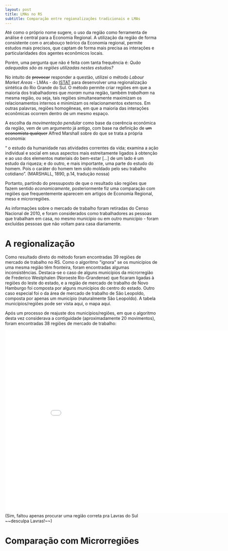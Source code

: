 ```yaml
---
layout: post
title: LMAs no RS
subtitle: Comparação entre regionalizações tradicionais e LMAs
---
```


Até como o próprio nome sugere, o uso da região como ferramenta de análise é central para a Economia Regional. A utilização da região de forma consistente com o arcabouço teórico da Economia regional, permite estudos mais precisos, que captam de forma mais precisa as interações e particularidades dos agentes econômicos locais.

Porém, uma pergunta que não é feita com tanta frequência é: *Quão adequadas são as regiões utilizadas nestes estudos?*

No intuito de ~~provocar~~ responder a questão, utilizei o método *Labour Market Areas* - LMAs - do [ISTAT](http://www.istat.it/en/archive/142790) para desenvolver uma regionalização sintética do Rio Grande do Sul. O método permite criar regiões em que a maioria dos trabalhadores que _moram_ numa região, também _trabalham_ na mesma região, ou seja, tais regiões simultaneamente maximizam os relacionamentos internos e minimizam os relacionamentos externos. Em outras palavras, regiões homogêneas, em que a maioria das interações econômicas ocorrem dentro de um mesmo espaço.

A escolha da _movimentação pendular_ como base da coerência econômica da região, vem de um argumento já antigo, com base na definição de ~~um economista qualquer~~  Alfred Marshall sobre do que se trata a própria economia:

“ o estudo da humanidade nas atividades correntes da vida; examina a ação individual e social em seus aspectos mais estreitamente ligados à obtenção e ao uso dos elementos materiais do bem-estar [...] de um lado é um estudo da riqueza; e do outro, e mais importante, uma parte do estudo do homem. Pois o caráter do homem tem sido moldado pelo seu trabalho cotidiano”. (MARSHALL, 1890, p.14, tradução nossa)

Portanto, partindo do pressuposto de que o resultado são regiões que fazem sentido *economicamente*, posteriormente fiz uma comparação com regiões que frequentemente aparecem em artigos de Economia Regional, meso e microrregiões.

As informações sobre o mercado de trabalho foram retiradas do Censo Nacional de 2010, e foram considerados como trabalhadores as pessoas que trabalham em casa, no mesmo município ou em outro município - foram excluídas pessoas que não voltam para casa diariamente.


A regionalização
========

Como resultado direto do método foram encontradas 39 regiões de mercado de trabalho no RS. Como o algoritmo "ignora" se os municípios de uma mesma região têm fronteira, foram encontradas algumas inconsistências. Destaca-se o caso de alguns municípios da microrregião de Frederico Westphalen (Noroeste Rio-Grandense) que ficaram ligadas à regiões do leste do estado, e a região de mercado de trabalho de Novo Hamburgo foi composta por alguns municípios do centro do estado. Outro caso especial foi o da área de mercado de trabalho de São Leopoldo, composta por apenas um município (naturalmente São Leopoldo). A tabela municípios/regiões pode ser vista aqui, o mapa aqui.

Após um processo de reajuste dos municípios/regiões, em que o algoritmo desta vez considerava a contiguidade (aproximadamente 20 movimentos), foram encontradas 38 regiões de mercado de trabalho: 

<iframe src="//rstudio-pubs-static.s3.amazonaws.com/278385_97dc34a7b8744c8c878d9f376cc99b70.html" style="border: none; width: 900px; height: 600px"></iframe>
(Sim, faltou apenas procurar uma região correta pra Lavras do Sul ~~desculpa Lavras!~~)

Comparação com Microrregiões
========




